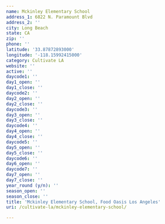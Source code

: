```yaml
---
name: Mckinley Elementary School
address_1: 6822 N. Paramount Blvd
address_2: ''
city: Long Beach
state: CA
zip: ''
phone: ''
latitude: '33.87872893000'
longitude: '-118.15992415000'
category: Cultivate LA
website: ''
active: ''
daycode1: ''
day1_open: ''
day1_close: ''
daycode2: ''
day2_open: ''
day2_close: ''
daycode3: ''
day3_open: ''
day3_close: ''
daycode4: ''
day4_open: ''
day4_close: ''
daycode5: ''
day5_open: ''
day5_close: ''
daycode6: ''
day6_open: ''
daycode7: ''
day7_open: ''
day7_close: ''
year_round (y/n): ''
season_open: ''
season_close: ''
title: 'Mckinley Elementary School, Food Oasis Los Angeles'
uri: /cultivate-la/mckinley-elementary-school/

---
```

